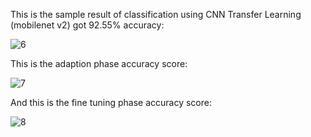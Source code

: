This is the sample result of classification using CNN Transfer Learning (mobilenet v2) got 92.55% accuracy:

![6](https://user-images.githubusercontent.com/94972058/148014100-9710f84b-ac97-4e11-9756-c1c99757b499.jpg)


This is the adaption phase accuracy score:

![7](https://user-images.githubusercontent.com/94972058/148014285-ff48e5d0-1aaa-479f-87d3-313f1359b0c0.jpg)


And this is the fine tuning phase accuracy score:

![8](https://user-images.githubusercontent.com/94972058/148014299-ef59994c-04d4-47eb-a2a5-51daad3ded6f.jpg)

